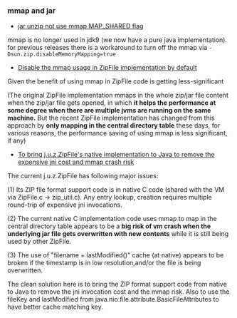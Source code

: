 

### mmap and jar

* [jar unzip not use mmap MAP_SHARED flag](https://bugs.openjdk.java.net/browse/JDK-7085890)


mmap is no longer used in jdk9 (we now have a pure java implementation). for previous releases there is a workaround to turn off the mmap via `-Dsun.zip.disableMemoryMapping=true`

* [Disable the mmap usage in ZipFile implementation by default](https://bugs.openjdk.java.net/browse/JDK-7142247)

Given the benefit of using mmap in ZipFile code is getting less-significant 

(The original ZipFile implementation mmaps in the whole zip/jar file content when the zip/jar file gets opened, in which **it helps the performance at some degree when there are multiple jvms are running on the same machine.** But the recent ZipFile implementation has changed from this approach by **only mapping in the central directory table** these days, for various reasons, the performance saving of using mmap is less significant, if any)

* [To bring j.u.z.ZipFile's native implementation to Java to remove the expensive jni cost and mmap crash risk](https://bugs.openjdk.java.net/browse/JDK-8142508)

The current j.u.z.ZipFile has following major issues:

(1) Its ZIP file format support code is in native C code (shared with the VM via ZipFile.c -> zip_util.c). Any entry lookup, creation requires multiple round-trip of expensive jni invocations.

(2) The current native C implementation code uses mmap to map in the central directory table appears to be a **big risk of vm crash when the underlying jar file gets overwritten with new contents** while it is still being used by other ZipFile.

(3) The use of "filename + lastModified()" cache (at native) appears to be broken if the timestamp is in low resolution,and/or the file is being overwritten.

The clean solution here is to bring the ZIP format support code from native to Java to remove the jni invocation cost and the mmap risk. Also to use the fileKey and lastModified from java.nio.file.attribute.BasicFileAttributes to have better cache matching key.

